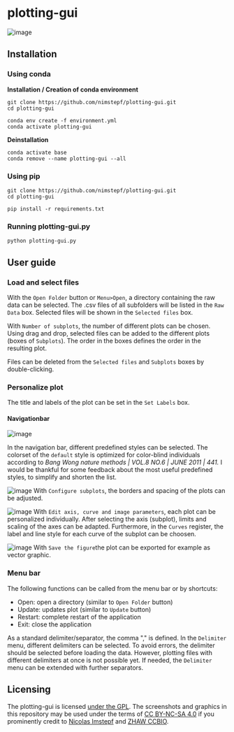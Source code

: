 # plotting-gui


![image](https://user-images.githubusercontent.com/91268311/147108300-ced11974-5574-4469-90f0-2fa98a397a11.png)



## Installation

### Using conda

**Installation / Creation of conda environment**
```
git clone https://github.com/nimstepf/plotting-gui.git
cd plotting-gui

conda env create -f environment.yml
conda activate plotting-gui
```

**Deinstallation**
```
conda activate base
conda remove --name plotting-gui --all
```



### Using pip

```
git clone https://github.com/nimstepf/plotting-gui.git
cd plotting-gui

pip install -r requirements.txt
```

### Running plotting-gui.py

```
python plotting-gui.py
```




## User guide

### Load and select files

With the ```Open Folder``` button or ```Menu>Open```, a directory containing the raw data can be selected. The .csv files of all subfolders will be listed in the ```Raw Data``` box. Selected files will be shown in the ```Selected files``` box. 

With ```Number of subplots```, the number of different plots can be chosen. Using drag and drop, selected files can be added to the different plots (boxes of ```Subplots```). The order in the boxes defines the order in the resulting plot. 

Files can be deleted from the ```Selected files``` and ```Subplots``` boxes by double-clicking.


### Personalize plot

The title and labels of the plot can be set in the ```Set Labels``` box. 

#### Navigationbar

![image](https://user-images.githubusercontent.com/91268311/147067514-5d5f0b6a-fdf7-499d-ae01-6d0501363b9d.png)

In the navigation bar, different predefined styles can be selected. The colorset of the ```default``` style is optimized for color-blind individuals according to _Bang Wong nature methods | VOL.8 NO.6 | JUNE 2011 | 441._ I would be thankful for some feedback about the most useful predefined styles, to simplify and shorten the list.

![image][Configure subplots] With ```Configure subplots```, the borders and spacing of the plots can be adjusted.

![image][Edit axis] With ```Edit axis, curve and image parameters```, each plot can be personalized individually. After selecting the axis (subplot), limits and scaling of the axes can be adapted. Furthermore, in the ```Curves``` register, the label and line style for each curve of the subplot can be choosen.  

![image][Save the figue] With ```Save the figure```the plot can be exported for example as vector graphic.

[Configure subplots]: https://user-images.githubusercontent.com/91268311/147072567-3e5ba31a-d0b6-4597-8a68-84435565bef1.png
[Edit axis]: https://user-images.githubusercontent.com/91268311/147072701-a059f21a-aad6-40fc-8ab8-a0c249fdb3ff.png
[Save the figue]: https://user-images.githubusercontent.com/91268311/147072776-8ceb16c8-bc49-4c0e-8f87-20937da7de35.png

### Menu bar

The following functions can be called from the menu bar or by shortcuts:
- Open: open a directory (similar to ```Open Folder``` button)
- Update: updates plot (similar to ```Update``` button)
- Restart: complete restart of the application
- Exit: close the application

As a standard delimiter/separator, the comma "," is defined. In the ```Delimiter``` menu, different delimiters can be selected. To avoid errors, the delimiter should be selected before loading the data. However, plotting files with different delimiters at once is not possible yet. If needed, the ```Delimiter``` menu can be extended with further separators.


## Licensing

The plotting-gui is licensed [under the GPL](https://github.com/nimstepf/plotting-gui/blob/main/src/LICENSE).
The screenshots and graphics in this repository may be used under the terms of  [CC BY-NC-SA 4.0](https://creativecommons.org/licenses/by-nc-sa/4.0/) if you prominently credit to [Nicolas Imstepf](https://github.com/nimstepf) and [ZHAW CCBIO](https://www.zhaw.ch/en/lsfm/research/chemistry-and-biotechnology/ccbio-competence-center/).
